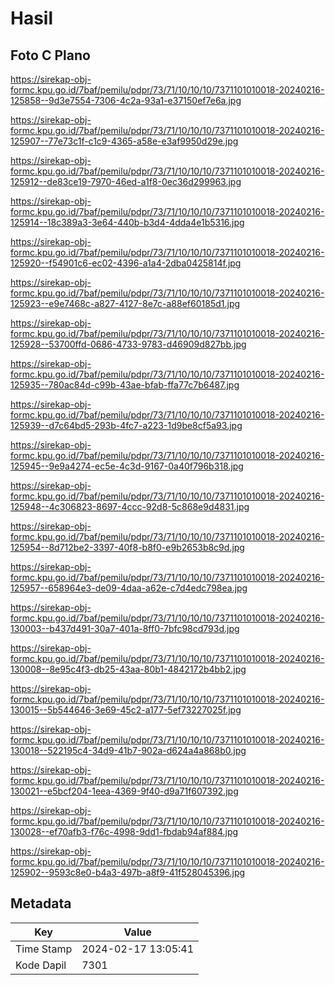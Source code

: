 # Hasil

## Foto C Plano

https://sirekap-obj-formc.kpu.go.id/7baf/pemilu/pdpr/73/71/10/10/10/7371101010018-20240216-125858--9d3e7554-7306-4c2a-93a1-e37150ef7e6a.jpg

https://sirekap-obj-formc.kpu.go.id/7baf/pemilu/pdpr/73/71/10/10/10/7371101010018-20240216-125907--77e73c1f-c1c9-4365-a58e-e3af9950d29e.jpg

https://sirekap-obj-formc.kpu.go.id/7baf/pemilu/pdpr/73/71/10/10/10/7371101010018-20240216-125912--de83ce19-7970-46ed-a1f8-0ec36d299963.jpg

https://sirekap-obj-formc.kpu.go.id/7baf/pemilu/pdpr/73/71/10/10/10/7371101010018-20240216-125914--18c389a3-3e64-440b-b3d4-4dda4e1b5316.jpg

https://sirekap-obj-formc.kpu.go.id/7baf/pemilu/pdpr/73/71/10/10/10/7371101010018-20240216-125920--f54901c6-ec02-4396-a1a4-2dba0425814f.jpg

https://sirekap-obj-formc.kpu.go.id/7baf/pemilu/pdpr/73/71/10/10/10/7371101010018-20240216-125923--e9e7468c-a827-4127-8e7c-a88ef60185d1.jpg

https://sirekap-obj-formc.kpu.go.id/7baf/pemilu/pdpr/73/71/10/10/10/7371101010018-20240216-125928--53700ffd-0686-4733-9783-d46909d827bb.jpg

https://sirekap-obj-formc.kpu.go.id/7baf/pemilu/pdpr/73/71/10/10/10/7371101010018-20240216-125935--780ac84d-c99b-43ae-bfab-ffa77c7b6487.jpg

https://sirekap-obj-formc.kpu.go.id/7baf/pemilu/pdpr/73/71/10/10/10/7371101010018-20240216-125939--d7c64bd5-293b-4fc7-a223-1d9be8cf5a93.jpg

https://sirekap-obj-formc.kpu.go.id/7baf/pemilu/pdpr/73/71/10/10/10/7371101010018-20240216-125945--9e9a4274-ec5e-4c3d-9167-0a40f796b318.jpg

https://sirekap-obj-formc.kpu.go.id/7baf/pemilu/pdpr/73/71/10/10/10/7371101010018-20240216-125948--4c306823-8697-4ccc-92d8-5c868e9d4831.jpg

https://sirekap-obj-formc.kpu.go.id/7baf/pemilu/pdpr/73/71/10/10/10/7371101010018-20240216-125954--8d712be2-3397-40f8-b8f0-e9b2653b8c9d.jpg

https://sirekap-obj-formc.kpu.go.id/7baf/pemilu/pdpr/73/71/10/10/10/7371101010018-20240216-125957--658964e3-de09-4daa-a62e-c7d4edc798ea.jpg

https://sirekap-obj-formc.kpu.go.id/7baf/pemilu/pdpr/73/71/10/10/10/7371101010018-20240216-130003--b437d491-30a7-401a-8ff0-7bfc98cd793d.jpg

https://sirekap-obj-formc.kpu.go.id/7baf/pemilu/pdpr/73/71/10/10/10/7371101010018-20240216-130008--8e95c4f3-db25-43aa-80b1-4842172b4bb2.jpg

https://sirekap-obj-formc.kpu.go.id/7baf/pemilu/pdpr/73/71/10/10/10/7371101010018-20240216-130015--5b544646-3e69-45c2-a177-5ef73227025f.jpg

https://sirekap-obj-formc.kpu.go.id/7baf/pemilu/pdpr/73/71/10/10/10/7371101010018-20240216-130018--522195c4-34d9-41b7-902a-d624a4a868b0.jpg

https://sirekap-obj-formc.kpu.go.id/7baf/pemilu/pdpr/73/71/10/10/10/7371101010018-20240216-130021--e5bcf204-1eea-4369-9f40-d9a71f607392.jpg

https://sirekap-obj-formc.kpu.go.id/7baf/pemilu/pdpr/73/71/10/10/10/7371101010018-20240216-130028--ef70afb3-f76c-4998-9dd1-fbdab94af884.jpg

https://sirekap-obj-formc.kpu.go.id/7baf/pemilu/pdpr/73/71/10/10/10/7371101010018-20240216-125902--9593c8e0-b4a3-497b-a8f9-41f528045396.jpg


## Metadata

| Key        | Value               |
| ---------- | ------------------- |
| Time Stamp | 2024-02-17 13:05:41 |
| Kode Dapil | 7301                |



